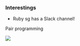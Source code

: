### Interestings
 - Ruby sg has a Slack channel!
 
Pair programming

![](http://i.imgur.com/9EB8RN4.gif)
